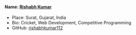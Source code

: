 #### Name: [Rishabh Kumar](https://github.com/rishabhkumar112)
 - Place: Surat, Gujarat, India
 - Bio: Cricket, Web Development, Competitive Programming
 - GitHub: [rishabhkumar112](https://github.com/rishabhkumar112) 
